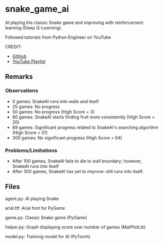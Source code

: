 # snake_game_ai

AI playing the classic Snake game and improving with reinforcement learning (Deep Q-Learning).


Followed tutorials from Python Engineer on YouTube

CREDIT:
- [GitHub](https://github.com/python-engineer/snake-ai-pytorch)
- [YouTube Playlist](https://youtube.com/playlist?list=PLqnslRFeH2UrDh7vUmJ60YrmWd64mTTKV)

## Remarks

### Observations
- 0 games: SnakeAI runs into walls and itself
- 25 games: No progress
- 50 games: No progress (High Score = 3)
- 80 games: SnakeAI starts finding fruit more consistently (High Score = 20)
- 89 games: Significant progress related to SnakeAI's searching algorithm (High Score = 51)
- 300 games: No significant progress (High Score = 64)

### Problems/Limitations
- After 100 games, SnakeAI fails to die to wall boundary; however, SnakeAI runs into itself
- After 300 games, SnakeAI has yet to improve: still runs into itself.


## Files
agent.py: AI playing Snake

arial.ttf: Arial font for PyGame

game.py: Classic Snake game (PyGame)

helper.py: Graph displaying score over number of games (MatPlotLib)

model.py: Traininig model for AI (PyTorch)
